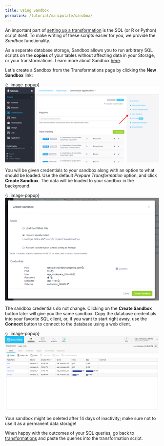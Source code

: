 ```yaml
---
title: Using Sandbox
permalink: /tutorial/manipulate/sandbox/
---
```


An important part of [setting up a transformation](/tutorial/manipulate/) is 
the SQL (or R or Python) script itself. 
To make writing of these scripts easier for you, we provide the *Sandbox* functionality. 

As a separate database storage, Sandbox allows you to run arbitrary SQL scripts on the
**copies** of your tables without affecting data in your Storage, or your transformations.
Learn more about Sandbox [here](/manipulation/transformations/sandbox/). 

Let's create a Sandbox from the Transformations page by clicking the **New Sandbox** link:

{: .image-popup}
![Screenshot - Transformations Console](/tutorial/manipulate/transformations-intro-2.png)

You will be given credentials to your sandbox along with an option to what should be loaded. 
Use the default *Prepare Transformation* option, and click **Create Sandbox**. The data will be loaded to your sandbox in the background.

{: .image-popup}
![Screenshot - Create Sandbox](/tutorial/manipulate/transformations-create-sandbox.png)

The sandbox credentials do not change. Clicking on the **Create Sandbox** button later will give you the same sandbox. 
Copy the database credentials into your favorite SQL client, 
or, if you want to start right away, use the **Connect** button to connect to the database using a web client. 

{: .image-popup}
![Screenshot - Sandbox](/tutorial/manipulate/sandbox-intro.png)

Your sandbox might be deleted after 14 days of inactivity; make sure not to use it as a permanent data storage!

When happy with the outcomes of your SQL queries, go back to [transformations](/tutorial/manipulate/) 
and paste the queries into the transformation script.  
